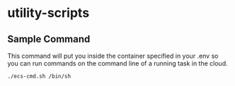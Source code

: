 # utility-scripts

## Sample Command

This command will put you inside the container specified in your .env so you can run commands on the command line of a running task in the cloud.

`./ecs-cmd.sh /bin/sh`
